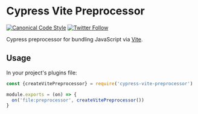 # Cypress Vite Preprocessor

[![Canonical Code Style](https://img.shields.io/badge/code%20style-canonical-blue.svg?style=flat-square)](https://github.com/gajus/canonical)
[![Twitter Follow](https://img.shields.io/twitter/follow/kuizinas.svg?style=social&label=Follow)](https://twitter.com/kuizinas)

Cypress preprocessor for bundling JavaScript via [Vite](https://vitejs.dev/).

## Usage

In your project's plugins file:

```ts
const {createVitePreprocessor} = require('cypress-vite-preprocessor')

module.exports = (on) => {
  on('file:preprocessor', createVitePreprocessor())
}
```